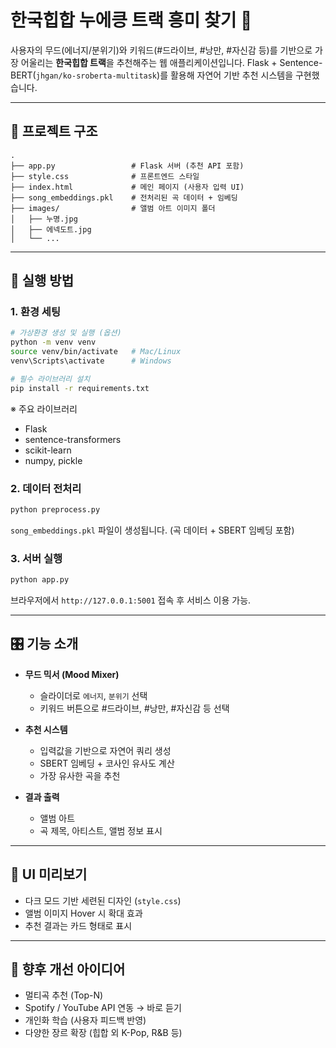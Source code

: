 # 한국힙합 누에킁 트랙 흥미 찾기 🎵

사용자의 무드(에너지/분위기)와 키워드(#드라이브, #낭만, #자신감 등)를 기반으로 가장 어울리는 **한국힙합 트랙**을 추천해주는 웹 애플리케이션입니다.
Flask + Sentence-BERT(`jhgan/ko-sroberta-multitask`)를 활용해 자연어 기반 추천 시스템을 구현했습니다.

---

## 📂 프로젝트 구조

```
.
├── app.py                 # Flask 서버 (추천 API 포함)
├── style.css              # 프론트엔드 스타일
├── index.html             # 메인 페이지 (사용자 입력 UI)
├── song_embeddings.pkl    # 전처리된 곡 데이터 + 임베딩
├── images/                # 앨범 아트 이미지 폴더
│   ├── 누명.jpg
│   ├── 에넥도트.jpg
│   └── ... 
```

---

## 🚀 실행 방법

### 1. 환경 세팅

```bash
# 가상환경 생성 및 실행 (옵션)
python -m venv venv
source venv/bin/activate   # Mac/Linux
venv\Scripts\activate      # Windows

# 필수 라이브러리 설치
pip install -r requirements.txt
```

※ 주요 라이브러리

* Flask
* sentence-transformers
* scikit-learn
* numpy, pickle

### 2. 데이터 전처리

```bash
python preprocess.py
```

`song_embeddings.pkl` 파일이 생성됩니다. (곡 데이터 + SBERT 임베딩 포함)

### 3. 서버 실행

```bash
python app.py
```

브라우저에서 `http://127.0.0.1:5001` 접속 후 서비스 이용 가능.

---

## 🎛 기능 소개

* **무드 믹서 (Mood Mixer)**

  * 슬라이더로 `에너지`, `분위기` 선택
  * 키워드 버튼으로 #드라이브, #낭만, #자신감 등 선택

* **추천 시스템**

  * 입력값을 기반으로 자연어 쿼리 생성
  * SBERT 임베딩 + 코사인 유사도 계산
  * 가장 유사한 곡을 추천

* **결과 출력**

  * 앨범 아트
  * 곡 제목, 아티스트, 앨범 정보 표시

---

## 🎨 UI 미리보기

* 다크 모드 기반 세련된 디자인 (`style.css`)
* 앨범 이미지 Hover 시 확대 효과
* 추천 결과는 카드 형태로 표시

---

## 📌 향후 개선 아이디어

* 멀티곡 추천 (Top-N)
* Spotify / YouTube API 연동 → 바로 듣기
* 개인화 학습 (사용자 피드백 반영)
* 다양한 장르 확장 (힙합 외 K-Pop, R\&B 등)



